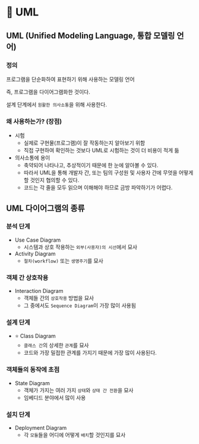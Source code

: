 
# 📝 UML

## UML (Unified Modeling Language, 통합 모델링 언어)

### 정의

프로그램을 단순화하여 표현하기 위해 사용하는 모델링 언어

즉, 프로그램을 다이어그램화한 것이다.

설계 단계에서 `원활한 의사소통`을 위해 사용한다.

### 왜 사용하는가? (장점)

- 시험
    - 실제로 구현물(프로그램)이 잘 작동하는지 알아보기 위함
    - 직접 구현하여 확인하는 것보다 UML로 시험하는 것이 더 비용이 적게 듦
- 의사소통에 용이
    - 축약되어 나타나고, 추상적이기 때문에 한 눈에 알아볼 수 있다.
    - 따라서 UML을 통해 개발자 간, 또는 팀의 구성원 및 사용자 간에 무엇을 어떻게 할 것인지 협의할 수 있다.
    - 코드는 각 줄을 모두 읽으며 이해해야 하므로 금방 파악하기가 어렵다.

## UML 다이어그램의 종류

### 분석 단계

- Use Case Diagram
    - 시스템과 상호 작용하는 `외부(사용자)의 시선`에서 묘사
- Activity Diagram
    - `절차(workflow)` 또는 `생명주기`를 묘사

### 객체 간 상호작용

- Interaction Diagram
    - 객체들 간의 `상호작용` 방법을 묘사
    - 그 중에서도 `Sequence Diagram`이 가장 많이 사용됨

### 설계 단계

- ⭐ Class Diagram
    - `클래스 간`의 상세한 `관계`를 묘사
    - 코드와 가장 밀접한 관계를 가지기 때문에 가장 많이 사용된다.

### 객체들의 동작에 초점

- State Diagram
    - 객체가 가지는 여러 가지 `상태`와 `상태 간 전환`을 묘사
    - 임베디드 분야에서 많이 사용

### 설치 단계

- Deployment Diagram
    - 각 `모듈`들을 어디에 어떻게 `배치`할 것인지를 묘사

